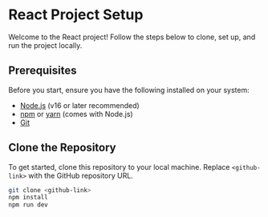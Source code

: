 # React Project Setup

Welcome to the React project! Follow the steps below to clone, set up, and run the project locally.

## Prerequisites

Before you start, ensure you have the following installed on your system:

- [Node.js](https://nodejs.org/) (v16 or later recommended)
- [npm](https://www.npmjs.com/) or [yarn](https://yarnpkg.com/) (comes with Node.js)
- [Git](https://git-scm.com/)

## Clone the Repository

To get started, clone this repository to your local machine. Replace `<github-link>` with the GitHub repository URL.

```bash
git clone <github-link>
npm install
npm run dev
